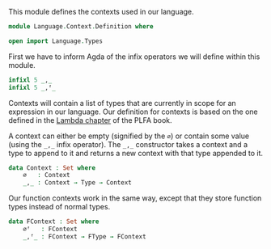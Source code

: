 This module defines the contexts used in our language.
```agda
module Language.Context.Definition where

open import Language.Types
```

First we have to inform Agda of the infix operators we will define within this
module.
```agda
infixl 5 _,_
infixl 5 _,ᶠ_
```

Contexts will contain a list of types that are currently in scope for an
expression in our language. Our definition for contexts is based on the one
defined in the [Lambda chapter](https://plfa.github.io/Lambda/) of the PLFA book.

A context can either be empty (signified by the `∅`) or contain some value
(using the `_,_` infix operator). The `_,_` constructor takes a context and a
type to append to it and returns a new context with that type appended to it.
```agda
data Context : Set where
    ∅   : Context
    _,_ : Context → Type → Context
```

Our function contexts work in the same way, except that they store function types
instead of normal types.
```agda
data FContext : Set where
    ∅ᶠ   : FContext
    _,ᶠ_ : FContext → FType → FContext
```
